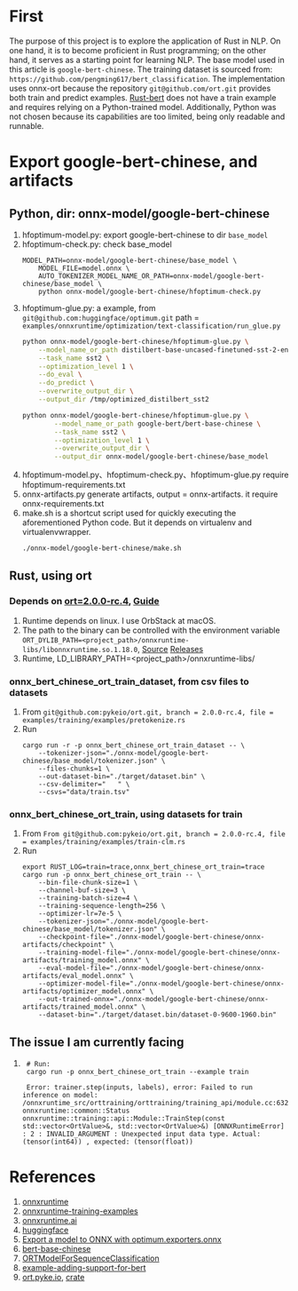 # First
The purpose of this project is to explore the application of Rust in NLP. On one hand, it is to become proficient in Rust programming; on the other hand, it serves as a starting point for learning NLP. The base model used in this article is `google-bert-chinese`. The training dataset is sourced from: `https://github.com/pengming617/bert_classification`. The implementation uses onnx-ort because the repository `git@github.com/ort.git` provides both train and predict examples. [Rust-bert](https://github.com/guillaume-be/rust-bert) does not have a train example and requires relying on a Python-trained model. Additionally, Python was not chosen because its capabilities are too limited, being only readable and runnable.

# Export google-bert-chinese, and artifacts
## Python, dir: onnx-model/google-bert-chinese
1. hfoptimum-model.py: export google-bert-chinese to dir `base_model`
1. hfoptimum-check.py: check base_model
    ```
    MODEL_PATH=onnx-model/google-bert-chinese/base_model \
        MODEL_FILE=model.onnx \
        AUTO_TOKENIZER_MODEL_NAME_OR_PATH=onnx-model/google-bert-chinese/base_model \
        python onnx-model/google-bert-chinese/hfoptimum-check.py
    ```
1. hfoptimum-glue.py: a example, from `git@github.com:huggingface/optimum.git` path = `examples/onnxruntime/optimization/text-classification/run_glue.py`
    ``` bash
    python onnx-model/google-bert-chinese/hfoptimum-glue.py \
        --model_name_or_path distilbert-base-uncased-finetuned-sst-2-english \
        --task_name sst2 \
        --optimization_level 1 \
        --do_eval \
        --do_predict \
        --overwrite_output_dir \
        --output_dir /tmp/optimized_distilbert_sst2

    python onnx-model/google-bert-chinese/hfoptimum-glue.py \
            --model_name_or_path google-bert/bert-base-chinese \
            --task_name sst2 \
            --optimization_level 1 \
            --overwrite_output_dir \
            --output_dir onnx-model/google-bert-chinese/base_model
    ```
1. hfoptimum-model.py、hfoptimum-check.py、hfoptimum-glue.py require hfoptimum-requirements.txt
1. onnx-artifacts.py generate artifacts, output = onnx-artifacts. it require onnx-requirements.txt
1. make.sh is a shortcut script used for quickly executing the aforementioned Python code. But it depends on virtualenv and virtualenvwrapper.
    ```bash
    ./onnx-model/google-bert-chinese/make.sh
    ```
## Rust, using ort
### Depends on [ort=2.0.0-rc.4](https://crates.io/crates/ort/2.0.0-rc.4), [Guide](https://ort.pyke.io/)
1. Runtime depends on linux. I use OrbStack at macOS.
1. The path to the binary can be controlled with the environment variable `ORT_DYLIB_PATH=<project_path>/onnxruntime-libs/libonnxruntime.so.1.18.0`, [Source](https://github.com/microsoft/onnxruntime/releases/download/v1.18.0/onnxruntime-linux-x64-1.18.0.tgz) [Releases](https://github.com/microsoft/onnxruntime/releases/tag/v1.18.0)
1. Runtime, LD_LIBRARY_PATH=<project_path>/onnxruntime-libs/
### onnx_bert_chinese_ort_train_dataset, from csv files to datasets
1. From `git@github.com:pykeio/ort.git, branch = 2.0.0-rc.4, file = examples/training/examples/pretokenize.rs`
1. Run 
    ```
    cargo run -r -p onnx_bert_chinese_ort_train_dataset -- \
        --tokenizer-json="./onnx-model/google-bert-chinese/base_model/tokenizer.json" \
        --files-chunks=1 \
        --out-dataset-bin="./target/dataset.bin" \
        --csv-delimiter="	" \
        --csvs="data/train.tsv"
    ```
### onnx_bert_chinese_ort_train, using datasets for train
1. From `From git@github.com:pykeio/ort.git, branch = 2.0.0-rc.4, file = examples/training/examples/train-clm.rs`
1. Run
    ```
    export RUST_LOG=train=trace,onnx_bert_chinese_ort_train=trace
    cargo run -p onnx_bert_chinese_ort_train -- \
        --bin-file-chunk-size=1 \
        --channel-buf-size=3 \
        --training-batch-size=4 \
        --training-sequence-length=256 \
        --optimizer-lr=7e-5 \
        --tokenizer-json="./onnx-model/google-bert-chinese/base_model/tokenizer.json" \
        --checkpoint-file="./onnx-model/google-bert-chinese/onnx-artifacts/checkpoint" \
        --training-model-file="./onnx-model/google-bert-chinese/onnx-artifacts/training_model.onnx" \
        --eval-model-file="./onnx-model/google-bert-chinese/onnx-artifacts/eval_model.onnx" \
        --optimizer-model-file="./onnx-model/google-bert-chinese/onnx-artifacts/optimizer_model.onnx" \
        --out-trained-onnx="./onnx-model/google-bert-chinese/onnx-artifacts/trained_model.onnx" \
        --dataset-bin="./target/dataset.bin/dataset-0-9600-1960.bin"
    ```

## The issue I am currently facing
1. ```
    # Run:
    cargo run -p onnx_bert_chinese_ort_train --example train

    Error: trainer.step(inputs, labels), error: Failed to run inference on model: /onnxruntime_src/orttraining/orttraining/training_api/module.cc:632 onnxruntime::common::Status onnxruntime::training::api::Module::TrainStep(const std::vector<OrtValue>&, std::vector<OrtValue>&) [ONNXRuntimeError] : 2 : INVALID_ARGUMENT : Unexpected input data type. Actual: (tensor(int64)) , expected: (tensor(float))
    ```

# References
1. [onnxruntime](https://github.com/microsoft/onnxruntime)
1. [onnxruntime-training-examples](https://github.com/microsoft/onnxruntime-training-examples)
1. [onnxruntime.ai](https://onnxruntime.ai/)
1. [huggingface](https://huggingface.co/docs/transformers/serialization)
1. [Export a model to ONNX with optimum.exporters.onnx](https://huggingface.co/docs/optimum/main/en/exporters/onnx/usage_guides/export_a_model)
1. [bert-base-chinese](https://huggingface.co/google-bert/bert-base-chinese)
1. [ORTModelForSequenceClassification](https://huggingface.co/docs/optimum/v1.2.1/en/onnxruntime/modeling_ort#optimum.onnxruntime.ORTModelForSequenceClassification)
1. [example-adding-support-for-bert](https://huggingface.co/docs/optimum/main/en/exporters/onnx/usage_guides/contribute#example-adding-support-for-bert)
1. [ort.pyke.io](https://ort.pyke.io/), [crate](https://crates.io/crates/ort)
